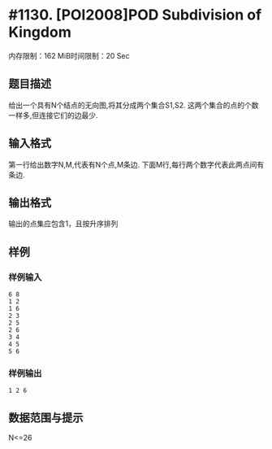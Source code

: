 # #1130. [POI2008]POD Subdivision of Kingdom

内存限制：162 MiB时间限制：20 Sec

## 题目描述

给出一个具有N个结点的无向图,将其分成两个集合S1,S2. 这两个集合的点的个数一样多,但连接它们的边最少.

## 输入格式

第一行给出数字N,M,代表有N个点,M条边. 下面M行,每行两个数字代表此两点间有条边.

## 输出格式

输出的点集应包含1，且按升序排列

## 样例

### 样例输入

    
    6 8
    1 2
    1 6
    2 3
    2 5
    2 6
    3 4
    4 5
    5 6
    

### 样例输出

    
    1 2 6
    

## 数据范围与提示

N<=26
